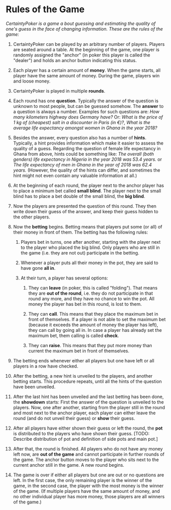 # Rules of the Game

*CertaintyPoker is a game a bout guessing and estimating the quality of one's guess in the face of changing information. These are the rules of the game:*

1. CertaintyPoker can be played by an arbitrary number of players. Players are seated around a table. At the beginning of the game, one player is randomly assigned the "anchor" (in poker this player is called the "dealer") and holds an anchor button indicating this status.

2. Each player has a certain amount of __money__. When the game starts, all player have the same amount of money. During the game, players win and loose money.

3. CertaintyPoker is played in multiple __rounds__.

4. Each round has one __question__. Typically the answer of the question is unknown to most people, but can be guessed somehow. The __answer__ to a question is always a number. Examples for such questions are: *How many kilometers highway does Germany have?* Or: *What is the price of 1 kg of (cheapest) salt in a discounter in Paris (in €)?*, *What is the average life expectancy amongst women in Ghana in the year 2018?*

5. Besides the answer, every question also has a number of __hints__. Typically, a hint provides information which make it easier to assess the quality of a guess. Regarding the question of female life expectancy in Ghana from above, hints could be something like: *The overall (both genders) life expectancy in Nigeria in the year 2018 was 53.4 years.* or *The life expectancy of men in Ghana in the year of 2018 was 62.4 years.*  (However, the quality of the hints can differ, and sometimes the hint might not even contain any valuable information at all.)

6. At the beginning of each round, the player next to the anchor player has to place a minimum bet called __small blind__. The player next to the small blind has to place a bet double of the small blind, the __big blind__.

7. Now the players are presented the question of this round. They then write down their guess of the answer, and keep their guess hidden to the other players.

8. Now the __betting__ begins. Betting means that players put some (or all) of their money in front of them. The betting has the following rules:

    1. Players bet in turns, one after another, starting with the player next to the player who placed the big blind. Only players who are still in the game (i.e. they are not out) participate in the betting.

    2. Whenever a player puts all their money in the pot, they are said to have gone __all in__.

    3. At their turn, a player has several options:

        1. They can __leave__ (in poker, this is called "folding"). That means they are __out of the round__, i.e. they do not participate in that round any more, and they have no chance to win the pot. All money the player has bet in this round, is lost to them.

        2. They can __call__. This means that they place the maximum bet in front of themselves. If a player is not able to set the maximum bet (because it exceeds the amount of money the player has left), they can call by going all in. In case a player has already set the maximum bet, them calling is called __check__.

        3. They can __raise__. This means that they put more money than current the maximum bet in front of themselves.

9. The betting ends whenever either all players but one have left or all players in a row have checked.

10. After the betting, a new hint is unveiled to the players, and another betting starts. This procedure repeats, until all the hints of the question have been unveiled.

11. After the last hint has been unveiled and the last betting has been done, the __showdown__ starts: First the answer of the question is unveiled to the players. Now, one after another, starting from the player still in the round and most next to the anchor player, each player can either leave the round (and do not unveil their guess) or __show__ their guess.

12. After all players have either shown their guess or left the round, the __pot__ is distributed to the players who have shown their guess. [TODO: Describe distribution of pot and definition of side pots and main pot.]

13. After that, the round is finished. All players who do not have any money left now, are __out of the game__ and cannot participate in further rounds of the game. The anchor button moves to the player who sits next to the current anchor still in the game. A new round begins.

14. The game is over if either all players but one are out or no questions are left. In the first case, the only remaining player is the winner of the game, in the second case, the player with the most money is the winner of the game. (If multiple players have the same amount of money, and no other individual player has more money, those players are all winners of the game.)
